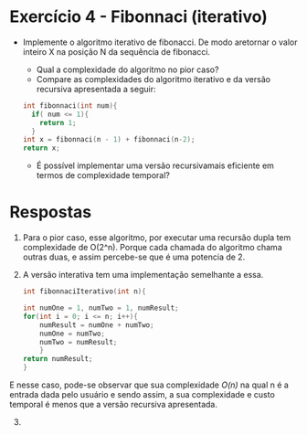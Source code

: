# Exercício 4 - Fibonnaci (iterativo)

- Implemente o algoritmo iterativo de fibonacci. De modo aretornar o valor inteiro X na posição N da sequência de fibonacci.
  - Qual a complexidade do algoritmo no pior caso?
  - Compare as complexidades do algoritmo iterativo e da versão recursiva apresentada a seguir:
  
  ```C++
  int fibonnaci(int num){
    if( num <= 1){
      return 1;
    }
  int x = fibonnaci(n - 1) + fibonnaci(n-2);
  return x;
  ```
  
    - É possível implementar uma versão recursivamais eficiente em termos de complexidade temporal?

# Respostas

1. Para o pior caso, esse algoritmo, por executar uma recursão dupla tem complexidade de O(2^n). Porque cada chamada do algoritmo chama outras duas, e assim percebe-se que é uma potencia de 2.
2. A versão interativa tem uma implementação semelhante a essa.
    
    ```C++
    int fibonnaciIterativo(int n){

    int numOne = 1, numTwo = 1, numResult;
    for(int i = 0; i <= n; i++){
        numResult = numOne + numTwo;
        numOne = numTwo;
        numTwo = numResult;
        }
    return numResult;
    }
    ```
E nesse caso, pode-se observar que sua complexidade *O(n)* na qual n é a entrada dada pelo usuário e sendo assim, a sua complexidade e custo temporal é menos que a versão recursiva apresentada.

3. 
  
